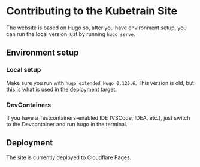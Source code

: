 # Contributing to the Kubetrain Site

The website is based on Hugo so, after you have environment setup,
you can run the local version just by running `hugo serve`.

## Environment setup

### Local setup

Make sure you run with `hugo extended_Hugo 0.125.6`.
This version is old, but this is what is used in the deployment target.

### DevContainers

If you have a Testcontainers-enabled IDE (VSCode, IDEA, etc.),
just switch to the Devcontainer and run hugo in the terminal.

## Deployment

The site is currently deployed to Cloudflare Pages.

